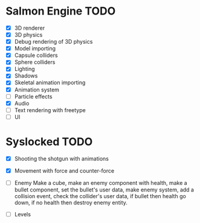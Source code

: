 # Salmon Engine TODO

- [X] 3D renderer
- [X] 3D physics
- [X] Debug rendering of 3D physics
- [X] Model importing
- [X] Capsule colliders
- [X] Sphere colliders
- [X] Lighting
- [X] Shadows
- [X] Skeletal animation importing
- [X] Animation system
- [ ] Particle effects
- [X] Audio
- [ ] Text rendering with freetype
- [ ] UI

# Syslocked TODO

- [X] Shooting the shotgun with animations
- [X] Movement with force and counter-force
- [ ] Enemy
Make a cube, make an enemy component with health, make a bullet component,
set the bullet's user data, make enemy system, add a collision event,
check the collider's user data, if bullet then health go down,
if no health then destroy enemy entity.

- [ ] Levels
